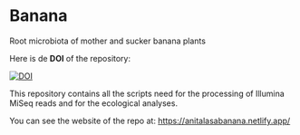 # Banana
Root microbiota of mother and sucker banana plants


Here is de **DOI** of the repository:


[![DOI](https://zenodo.org/badge/898447741.svg)](https://doi.org/10.5281/zenodo.14277928)




This repository contains all the scripts need for the processing of Illumina MiSeq reads and for the ecological analyses.

You can see the website of the repo at: https://anitalasabanana.netlify.app/

